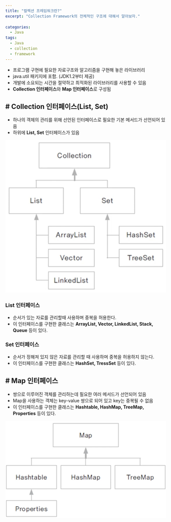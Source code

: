 ```yaml
---
title: "컬렉션 프레임워크란?"
excerpt: "Collection Framework의 전체적인 구조에 대해서 알아보자."

categories:
  - Java
tags:
  - Java
  - collection
  - framework
---
```

- 프로그램 구현에 필요한 자료구조와 알고리즘을 구현해 놓은 라이브러리
- java.util 패키지에 포함. (JDK1.2부터 제공)
- 개발에 소요되는 시간을 절약하고 최적화된 라이브러리를 사용할 수 있음
- **Collection 인터페이스**와 **Map 인터페이스**로 구성됨

## # Collection 인터페이스(List, Set)

- 하나의 객체의 관리를 위해 선언된 인터페이스로 필요한 기본 메서드가 선언되어 있음
- 하위에 **List, Set** 인터페이스가 있음

![이미지](/assets/images/java/2020-10-07-collection-1.png)

### List 인터페이스

- 순서가 있는 자료를 관리할때 사용하며 중복을 허용한다.
- 이 인터페이스를 구현한 클래스는 **ArrayList, Vector, LinkedList, Stack, Queue** 등이 있다.

### Set 인터페이스

- 순서가 정해져 있지 않은 자료를 관리할 때 사용하며 중복을 허용하지 않는다.
- 이 인터페이스를 구현한 클래스는 **HashSet, TressSet** 등이 있다.

## # Map 인터페이스

- 쌍으로 이루어진 객체를 관리하는데 필요한 여러 메서드가 선언되어 있음
- Map을 사용하는 객체는 key-value 쌍으로 되어 있고 key는 중복될 수 없음
- 이 인터페이스를 구현한 클래스는 **Hashtable, HashMap, TreeMap, Properties** 등이 있다.

![이미지](/assets/images/java/2020-10-07-map.png)

